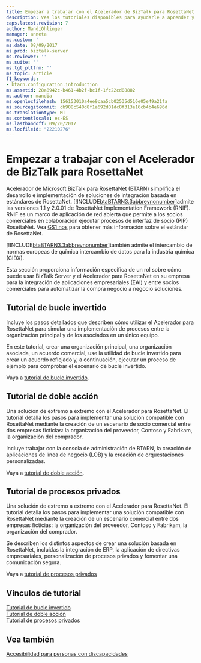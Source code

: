 ```yaml
---
title: Empezar a trabajar con el Acelerador de BizTalk para RosettaNet | Documentos de Microsoft
description: Vea los tutoriales disponibles para ayudarle a aprender y empezar a trabajar con el Acelerador para RosettaNet (BTARN) en BizTalk Server
caps.latest.revision: 7
author: MandiOhlinger
manager: anneta
ms.custom: ''
ms.date: 08/09/2017
ms.prod: biztalk-server
ms.reviewer: ''
ms.suite: ''
ms.tgt_pltfrm: ''
ms.topic: article
f1_keywords:
- btarn.configuration.introduction
ms.assetid: 28a8942c-b461-4b2f-bc1f-1fc22cd08882
ms.author: mandia
ms.openlocfilehash: 156153010a4ee9caa5cb02535d516e05e49a21fa
ms.sourcegitcommit: cb908c540d8f1a692d01dc8f313e16cb4b4e696d
ms.translationtype: MT
ms.contentlocale: es-ES
ms.lasthandoff: 09/20/2017
ms.locfileid: "22210276"
---
```

# <a name="get-started-with-biztalk-accelerator-for-rosettanet"></a>Empezar a trabajar con el Acelerador de BizTalk para RosettaNet
Acelerador de Microsoft BizTalk para RosettaNet (BTARN) simplifica el desarrollo e implementación de soluciones de integración basada en estándares de RosettaNet. [!INCLUDE[btaBTARN3.3abbrevnonumber](../../includes/btabtarn3-3abbrevnonumber-md.md)]admite las versiones 1.1 y 2.0.01 de RosettaNet Implementation Framework (RNIF). RNIF es un marco de aplicación de red abierta que permite a los socios comerciales en colaboración ejecutar procesos de interfaz de socio (PIP) RosettaNet. Vea [GS1 nos](http://go.microsoft.com/fwlink/?LinkID=33859) para obtener más información sobre el estándar de RosettaNet.
  
 [!INCLUDE[btaBTARN3.3abbrevnonumber](../../includes/btabtarn3-3abbrevnonumber-md.md)]también admite el intercambio de normas europeas de química intercambio de datos para la industria química (CIDX).  
  
Esta sección proporciona información específica de un rol sobre cómo puede usar BizTalk Server y el Acelerador para RosettaNet en su empresa para la integración de aplicaciones empresariales (EAI) y entre socios comerciales para automatizar la compra negocio a negocio soluciones.  

## <a name="loopback-tutorial"></a>Tutorial de bucle invertido

Incluye los pasos detallados que describen cómo utilizar el Acelerador para RosettaNet para simular una implementación de procesos entre la organización principal y de los asociados en un único equipo.

En este tutorial, crear una organización principal, una organización asociada, un acuerdo comercial, use la utilidad de bucle invertido para crear un acuerdo reflejado y, a continuación, ejecutar un proceso de ejemplo para comprobar el escenario de bucle invertido.

Vaya a [tutorial de bucle invertido](loopback-tutorial.md). 

## <a name="double-action-tutorial"></a>Tutorial de doble acción

Una solución de extremo a extremo con el Acelerador para RosettaNet. El tutorial detalla los pasos para implementar una solución compatible con RosettaNet mediante la creación de un escenario de socio comercial entre dos empresas ficticias: la organización del proveedor, Contoso y Fabrikam, la organización del comprador.

Incluye trabajar con la consola de administración de BTARN, la creación de aplicaciones de línea de negocio (LOB) y la creación de orquestaciones personalizadas.

Vaya a [tutorial de doble acción](double-action-tutorial.md). 


## <a name="private-process-tutorial"></a>Tutorial de procesos privados
Una solución de extremo a extremo con el Acelerador para RosettaNet. El tutorial detalla los pasos para implementar una solución compatible con RosettaNet mediante la creación de un escenario comercial entre dos empresas ficticias: la organización del proveedor, Contoso y Fabrikam, la organización del comprador.

Se describen los distintos aspectos de crear una solución basada en RosettaNet, incluidas la integración de ERP, la aplicación de directivas empresariales, personalización de procesos privados y fomentar una comunicación segura.

Vaya a [tutorial de procesos privados](private-process-tutorial.md)


## <a name="tutorial-links"></a>Vínculos de tutorial
[Tutorial de bucle invertido](loopback-tutorial.md)  
[Tutorial de doble acción](double-action-tutorial.md)  
[Tutorial de procesos privados](private-process-tutorial.md)

## <a name="see-also"></a>Vea también
[Accesibilidad para personas con discapacidades](accessibility-for-people-with-disabilities3.md)